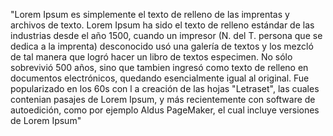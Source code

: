 
"Lorem Ipsum es simplemente el texto de relleno de las imprentas y archivos de texto. Lorem Ipsum ha sido el texto de relleno estándar de las industrias desde el año 1500, cuando un impresor (N. del T. persona que se dedica a la imprenta) desconocido usó una 
galería de textos y los mezcló de tal manera que logró hacer un libro de textos especimen. No sólo sobrevivió 500 años, sino que 
tambien ingresó como texto de relleno en documentos electrónicos, quedando esencialmente igual al original. Fue popularizado en los 
60s con l  a creación de las hojas "Letraset", las cuales contenian pasajes de Lorem Ipsum, y más recientemente con software de 
autoedición, como por ejemplo Aldus PageMaker, el cual incluye versiones de Lorem Ipsum"